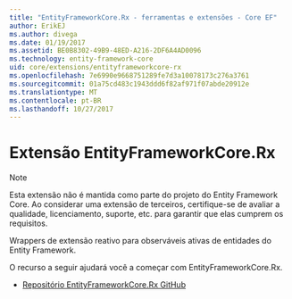 ```yaml
---
title: "EntityFrameworkCore.Rx - ferramentas e extensões - Core EF"
author: ErikEJ
ms.author: divega
ms.date: 01/19/2017
ms.assetid: BE0B8302-49B9-48ED-A216-2DF6A4AD0096
ms.technology: entity-framework-core
uid: core/extensions/entityframeworkcore-rx
ms.openlocfilehash: 7e6990e9668751289fe7d3a10078173c276a3761
ms.sourcegitcommit: 01a75cd483c1943ddd6f82af971f07abde20912e
ms.translationtype: MT
ms.contentlocale: pt-BR
ms.lasthandoff: 10/27/2017
---
```

# <a name="entityframeworkcorerx-extension"></a>Extensão EntityFrameworkCore.Rx

> [!NOTE]  
> Esta extensão não é mantida como parte do projeto do Entity Framework Core. Ao considerar uma extensão de terceiros, certifique-se de avaliar a qualidade, licenciamento, suporte, etc. para garantir que elas cumprem os requisitos.

Wrappers de extensão reativo para observáveis ativas de entidades do Entity Framework.

O recurso a seguir ajudará você a começar com EntityFrameworkCore.Rx.
* [Repositório EntityFrameworkCore.Rx GitHub](https://github.com/NickStrupat/EntityFramework.Rx/)
